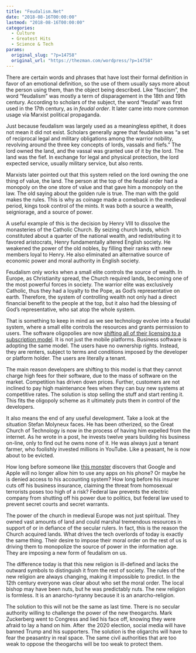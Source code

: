```yaml
---
title: "Feudalism.Net"
date: "2018-08-16T00:00:00"
lastmod: "2018-08-16T00:00:00"
categories:
  - Culture
  - Greatest Hits
  - Science & Tech
params:
  original_slug: "?p=14758"
  original_url: "https://thezman.com/wordpress/?p=14758"
---
```


There are certain words and phrases that have lost their formal
definition in favor of an emotional definition, so the use of them
usually says more about the person using them, than the object being
described. Like “fascism”, the word “feudalism” was mostly a term of
disparagement in the 18th and 19th century. According to scholars of the
subject, the word “feudal” was first used in the 17th century, as in
*feudal order*. It later came into more common usage via Marxist
political propaganda.

Just because feudalism was largely used as a meaningless epithet, it
does not mean it did not exist. Scholars generally agree that feudalism
was “a set of reciprocal legal and military obligations among the
warrior nobility, revolving around the three key concepts of lords,
vassals and fiefs.” The lord owned the land, and the vassal was granted
use of it by the lord. The land was the fief. In exchange for legal and
physical protection, the lord expected service, usually military
service, but also rents.

Marxists later pointed out that this system relied on the lord owning
the one thing of value, the land. The person at the top of the feudal
order had a monopoly on the one store of value and that gave him a
monopoly on the law. The old saying about the golden rule is true. The
man with the gold makes the rules. This is why as coinage made a
comeback in the medieval period, kings took control of the mints. It was
both a source a wealth, seigniorage, and a source of power.

A useful example of this is the decision by Henry VIII to dissolve the
monasteries of the Catholic Church. By seizing church lands, which
constituted about a quarter of the national wealth, and redistributing
it to favored aristocrats, Henry fundamentally altered English society.
He weakened the power of the old nobles, by filling their ranks with new
members loyal to Henry. He also eliminated an alternative source of
economic power and moral authority in English society.

Feudalism only works when a small elite controls the source of wealth.
In Europe, as Christianity spread, the Church required lands, becoming
one of the most powerful forces in society. The warrior elite was
exclusively Catholic, thus they had a loyalty to the Pope, as God’s
representative on earth. Therefore, the system of controlling wealth not
only had a direct financial benefit to the people at the top, but it
also had the blessing of God’s representative, who sat atop the whole
system.

That is something to keep in mind as we see technology evolve into a
feudal system, where a small elite controls the resources and grants
permission to users. The software oligopolies are now [shifting all of
their licensing to a subscription
model](https://www.thisisinsider.com/apple-secret-meeting-developers-new-york-subscriptions-app-store-2018-7).
It is not just the mobile platforms. Business software is adopting the
same model. The users have no ownership rights. Instead, they are
renters, subject to terms and conditions imposed by the developer or
platform holder. The users are literally a tenant.

The main reason developers are shifting to this model is that they
cannot charge high fees for their software, due to the mass of software
on the market. Competition has driven down prices. Further, customers
are not inclined to pay high maintenance fees when they can buy new
systems at competitive rates. The solution is stop selling the stuff and
start renting it. This fits the oligopoly scheme as it ultimately puts
them in control of the developers.

It also means the end of any useful development. Take a look at the
situation Stefan Molyneux faces. He has been otherized, so the Great
Church of Technology is now in the process of having him expelled from
the internet. As he wrote in a post, he invests twelve years building
his business on-line, only to find out he owns none of it. He was always
just a tenant farmer, who foolishly invested millions in YouTube. Like a
peasant, he is now about to be evicted.

How long before someone like [this
monster](http://time.com/5368534/colorado-cake-baker-gay-marriage-gender-transition/)
discovers that Google and Apple will no longer allow him to use any apps
on his phone? Or maybe he is denied access to his accounting system? How
long before his insurer cuts off his business insurance, claiming the
threat from homosexual terrorists poses too high of a risk? Federal law
prevents the electric company from shutting off his power due to
politics, but federal law used to prevent secret courts and secret
warrants.

The power of the church in medieval Europe was not just spiritual. They
owned vast amounts of land and could marshal tremendous resources in
support of or in defiance of the secular rulers. In fact, this is the
reason the Church acquired lands. What drives the tech overlords of
today is exactly the same thing. Their desire to impose their moral
order on the rest of us is driving them to monopolize the source of
power in the information age. They are imposing a new form of feudalism
on us.

The difference today is that this new religion is ill-defined and lacks
the outward symbols to distinguish it from the rest of society. The
rules of the new religion are always changing, making it impossible to
predict. In the 12th century everyone was clear about who set the moral
order. The local bishop may have been nuts, but he was predictably nuts.
The new religion is formless. It is an anarcho-tyranny because it is an
anarcho-religion.

The solution to this will not be the same as last time. There is no
secular authority willing to challenge the power of the new theogarchs.
Mark Zuckerberg went to Congress and lied his face off, knowing they
were afraid to lay a hand on him. After  the 2020 election, social media
will have banned Trump and his supporters. The solution is the oligarchs
will have to fear the peasantry in real space. The same civil
authorities that are too weak to oppose the theogarchs will be too weak
to protect them.
